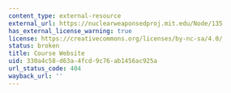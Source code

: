 ```yaml
---
content_type: external-resource
external_url: https://nuclearweaponsedproj.mit.edu/Node/135
has_external_license_warning: true
license: https://creativecommons.org/licenses/by-nc-sa/4.0/
status: broken
title: Course Website
uid: 330a4c58-d63a-4fcd-9c76-ab1456ac925a
url_status_code: 404
wayback_url: ''
---
```

